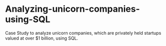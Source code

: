 # Analyzing-unicorn-companies-using-SQL
Case Study to analyze unicorn companies, which are privately held startups valued at over $1 billion, using SQL.
